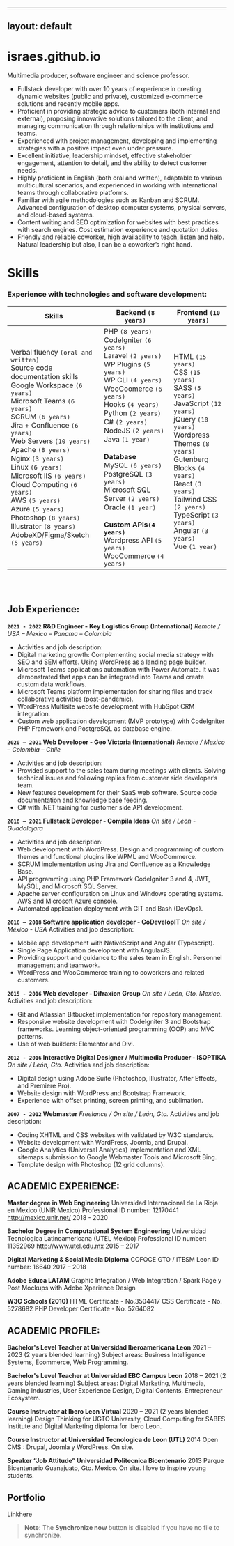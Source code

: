 
---
layout: default
---

# israes.github.io
Multimedia producer, software engineer and science professor.

 - Fullstack developer with over 10 years of experience in creating dynamic websites (public and private), customized e-commerce solutions and recently mobile apps. 
 -  Proficient in providing strategic advice to customers (both internal and external), proposing innovative solutions tailored to the client, and managing communication through relationships with institutions and teams.
 -  Experienced with project management, developing and implementing strategies with a positive impact even under pressure.
 - Excellent initiative, leadership mindset, effective stakeholder engagement, attention to detail, and the ability to detect customer needs. 
  - Highly proficient in English (both oral and written), adaptable to various multicultural scenarios, and experienced in working with international teams through collaborative platforms. 
  - Familiar with agile methodologies such as Kanban and SCRUM. Advanced configuration
   of desktop computer systems, physical servers, and cloud-based
   systems. 
  - Content writing and SEO optimization for websites with best practices with search engines. Cost estimation experience and quotation duties. 
  - Friendly and reliable coworker, high availability to teach, listen and help. Natural leadership but also, I can be a coworker’s right hand.

# Skills
### Experience with technologies and software development:
|Skills| Backend `(8 years)` | Frontend `(10 years)` |
|--|--|--|
|Verbal fluency `(oral and written)`<br>Source code documentation skills<br>Google Workspace `(6 years)`<br>Microsoft Teams `(6 years)`<br>SCRUM `(6 years)`<br>Jira + Confluence `(6 years)`<br>Web Servers `(10 years)`<br>Apache `(8 years)`<br>Nginx `(3 years)`<br>Linux `(6 years)`<br>Microsoft IIS `(6 years)`<br>Cloud Computing `(6 years)`<br>AWS `(5 years)`<br>Azure `(5 years)`<br>Photoshop `(8 years)`<br>Illustrator `(8 years)`<br>AdobeXD/Figma/Sketch `(5 years)`|PHP `(8 years)`<br>CodeIgniter `(6 years)`<br>Laravel `(2 years)`<br>WP Plugins `(5 years)`<br>WP CLI `(4 years)`<br>WooCoomerce `(6 years)`<br>Hooks `(4 years)`<br>Python `(2 years)`<br>C# `(2 years)`<br>NodeJS `(2 years)`<br>Java `(1 year)`<br><br>**Database**<br>MySQL `(6 years)`<br>PostgreSQL `(3 years)`<br>Microsoft SQL Server `(2 years)`<br>Oracle `(1 year)`<br><br>**Custom APIs`(4 years)`**<br>Wordpress API `(5 years)`<br>WooCommerce `(4 years)`<br> |<br>HTML `(15 years)`<br>CSS `(15 years)`<br>SASS `(5 years)`<br>JavaScript `(12 years)`<br>jQuery `(10 years)`<br>Wordpress  Themes `(8 years)`<br>Gutenberg Blocks `(4 years)`<br>React `(3 years)`<br>Tailwind CSS `(2 years)`<br>TypeScript `(3 years)`<br>Angular `(3 years)`<br>Vue `(1 year)`|

<br><br>
## Job Experience:
**`2021 - 2022` R&D Engineer - Key Logistics Group (International)**
*Remote / USA – Mexico – Panama – Colombia*
- Activities and job description:
- Digital marketing growth: Complementing social media strategy with SEO and SEM efforts. Using WordPress as a landing page builder.
- Microsoft Teams applications automation with Power Automate. It was demonstrated that apps can be integrated into Teams and create custom data workflows.
- Microsoft Teams platform implementation for sharing files and track collaborative activities (post-pandemic).
- WordPress Multisite website development with HubSpot CRM integration.
- Custom web application development (MVP prototype) with CodeIgniter PHP Framework and PostgreSQL as database engine.

**`2020 – 2021` Web Developer - Geo Victoria (International)**
*Remote / Mexico – Colombia – Chile*
- Activities and job description:
- Provided support to the sales team during meetings with clients. Solving technical issues and following replies from customer side developer’s team.
- New features development for their  SaaS web software. Source code documentation and knowledge base feeding.
- C# with .NET training for customer side API development.

**`2018 – 2021`  Fullstack Developer - Compila Ideas**
*On site / Leon - Guadalajara*
- Activities and job description:
- Web development with WordPress. Design and programming of custom themes and functional plugins like WPML and WooCommerce.
- SCRUM implementation using Jira and Confluence as a Knowledge Base.
- API programming using PHP Framework CodeIgniter 3 and 4, JWT, MySQL, and Microsoft SQL Server.
- Apache server configuration on Linux and Windows operating systems. AWS and Microsoft Azure console.
- Automated application deployment with GIT and Bash (DevOps).

**`2016 – 2018` Software application developer - CoDevelopIT**
*On site / México - USA*
Activities and job description:
- Mobile app development with NativeScript and Angular (Typescript).
- Single Page Application development with AngularJS.
- Providing support and guidance to the sales team in English. Personnel management and teamwork.
- WordPress and WooCommerce training to coworkers and related customers.

**`2015 - 2016` Web developer - Difraxion Group**
*On site / León, Gto. Mexico.*
Activities and job description:
- Git and Atlassian Bitbucket implementation for repository management.
- Responsive website development with CodeIgniter 3 and Bootstrap frameworks. Learning object-oriented programming (OOP) and MVC patterns.
- Use of web builders: Elementor and Divi.

**`2012 - 2016`  Interactive Digital Designer / Multimedia Producer - ISOPTIKA**
*On site / León, Gto.*
Activities and job description:
- Digital design using Adobe Suite (Photoshop, Illustrator, After Effects, and Premiere Pro).
- Website design with WordPress and Bootstrap Framework.
- Experience with offset printing, screen printing, and sublimation.

**`2007 - 2012`  Webmaster**
*Freelance / On site / León, Gto.*
Activities and job description:
- Coding XHTML and CSS websites with validated by W3C standards.
- Website development with  WordPress, Joomla, and Drupal.
- Google Analytics (Universal Analytics) implementation and XML sitemaps submission to Google Webmaster Tools and Microsoft Bing.
- Template design with Photoshop (12 grid columns).

## ACADEMIC EXPERIENCE:
**Master degree in Web Engineering**
Universidad Internacional de La Rioja en Mexico (UNIR Mexico)
Professional ID number: 12170441
http://mexico.unir.net/
2018 - 2020

**Bachelor Degree in Computational System Engineering**
Universidad Tecnologica  Latinoamericana (UTEL Mexico)
Professional ID number: 11352969
http://www.utel.edu.mx
2015 – 2017

**Digital Marketing & Social Media Diploma**
COFOCE GTO / ITESM Leon
ID number: 16640
2017 – 2018

**Adobe Educa LATAM**
Graphic Integration / Web Integration / Spark Page y Post
Mockups with Adobe Xperience Design

**W3C Schools (2010)**
HTML Certificate - No.3504417
CSS Certificate - No. 5278682
PHP Developer Certificate - No. 5264082

## ACADEMIC PROFILE:
**Bachelor's Level Teacher at Universidad Iberoamericana Leon**
2021 – 2023 (2 years blended learning)
Subject areas: Business Intelligence Systems, Ecommerce, Web Programming.

**Bachelor's Level Teacher at Universidad EBC Campus Leon**
2018 – 2021 (2 years blended learning)
Subject areas: Digital Marketing, Multimedia, Gaming Industries, User Experience Design, Digital Contents, Entrepreneur Ecosystem.

**Course Instructor at Ibero Leon Virtual**
2020 – 2021 (2 years blended learning)
Design Thinking for UGTO University, Cloud Computing for SABES Institute and Digital Marketing diploma for Ibero Leon.

**Course Instructor at Universidad Tecnologica de Leon (UTL)**
2014 Open CMS : Drupal, Joomla y WordPress. On site.

**Speaker “Job Attitude” Universidad Politecnica  Bicentenario**
2013 Parque Bicentenario Guanajuato, Gto. Mexico. On site.
I love to inspire young students.


## Portfolio

Linkhere
> **Note:** The **Synchronize now** button is disabled if you have no file to synchronize.
